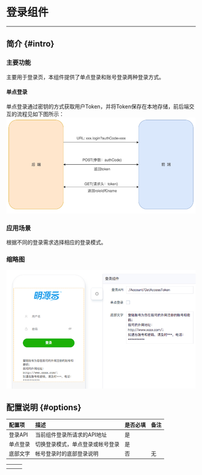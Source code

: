 # 登录组件

---

## 简介 {#intro}

### 主要功能

主要用于登录页，本组件提供了单点登录和账号登录两种登录方式。

#### 单点登录

单点登录通过密钥的方式获取用户Token，并将Token保存在本地存储，前后端交互的流程见如下图所示：  
![](./images/login-4.png)

### 应用场景

根据不同的登录需求选择相应的登录模式。

### 缩略图

![](./images/login-1.png)

## 配置说明 {#options}

| 配置项 | 描述 | 是否必填 | 备注 |
| :--- | :--- | :--- | :--- |
| 登录API | 当前组件登录所请求的API地址 | 是 |  |
| 单点登录 | 切换登录模式，单点登录或帐号登录 | 是 |  |
| 底部文字 | 帐号登录时的底部登录说明 | 否 | 无 |



|  |  |  |
| :--- | :--- | :--- |
|  |  |  |
|  |  |  |

